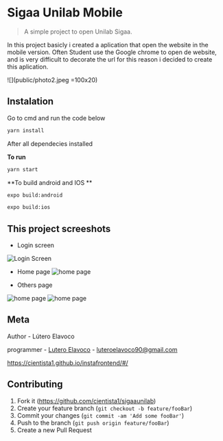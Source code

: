 # Sigaa Unilab Mobile 
>A simple project to open Unilab Sigaa. 

In this project basicly i created a aplication that open the website in the mobile version. Often Student use the Google chrome to open de website, and is very difficult to decorate the url for this reason i decided to create this aplication. 



![](public/photo2.jpeg =100x20)

## Instalation 

Go to cmd and run the code below 

```sh
yarn install
```

After all dependecies installed

**To run**

```sh
yarn start 
```



**To build android and IOS **

```sh
expo build:android
```

```sh
expo build:ios
```



## This project screeshots

* Login screen 

![Login Screen ](public/photo5.jpeg)

* Home page
![home page](public/photo1.jpeg)

* Others page

![home page](public/photo3.jpeg)
![home page](public/photo4.jpeg)

## Meta

Author - Lútero Elavoco

programmer -  [Lutero Elavoco](https://www.linkedin.com/in/l%C3%BAtero-elavoco-5951b619b/) - luteroelavoco90@gmail.com

https://cientista1.github.io/instafrontend/#/

## Contributing 

1. Fork it (https://github.com/cientista1/sigaaunilab)
2. Create your feature branch (`git checkout -b feature/fooBar`)
3. Commit your changes (`git commit -am 'Add some fooBar'`)
4. Push to the branch (`git push origin feature/fooBar`)
5. Create a new Pull Request

